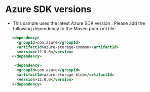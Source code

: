 # Azure SDK versions
* This sample uses the latest Azure SDK version . Please add the following dependency to the Maven pom.xml file:
```xml
   <dependency>
     <groupId>com.azure</groupId>
     <artifactId>azure-storage-common</artifactId>
     <version>12.0.0</version>
   </dependency>

    <dependency>
     <groupId>com.azure</groupId>
     <artifactId>azure-storage-blob</artifactId>
     <version>12.0.0</version>
   </dependency>
```